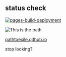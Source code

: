 ## status check
[![pages-build-deployment](https://github.com/pathtoexile/pathtoexile.github.io/actions/workflows/pages/pages-build-deployment/badge.svg)](https://github.com/pathtoexile/pathtoexile.github.io/actions/workflows/pages/pages-build-deployment)

![This is the path](https://avatars.githubusercontent.com/u/67563401?s=200&v=4)

[pathtoexile.github.io](https://pathtoexile.github.io/)

stop looking?
